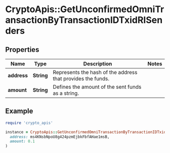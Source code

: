 # CryptoApis::GetUnconfirmedOmniTransactionByTransactionIDTxidRISenders

## Properties

| Name | Type | Description | Notes |
| ---- | ---- | ----------- | ----- |
| **address** | **String** | Represents the hash of the address that provides the funds. |  |
| **amount** | **String** | Defines the amount of the sent funds as a string. |  |

## Example

```ruby
require 'crypto_apis'

instance = CryptoApis::GetUnconfirmedOmniTransactionByTransactionIDTxidRISenders.new(
  address: ms4KNsbNpoU8g424pzmEjbkFbfAHae1msB,
  amount: 0.1
)
```


